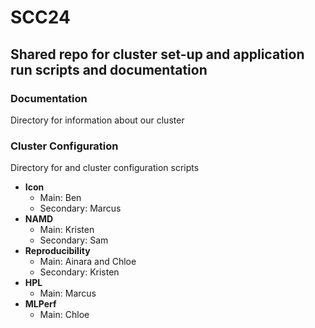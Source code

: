 # SCC24
## Shared repo for cluster set-up and application run scripts and documentation


### Documentation
Directory for information about our cluster


### Cluster Configuration
Directory for and cluster configuration scripts



- **Icon**
  - Main: Ben  
  - Secondary: Marcus
- **NAMD** 
  - Main: Kristen  
  - Secondary: Sam
- **Reproducibility**  
  - Main: Ainara and Chloe  
  - Secondary: Kristen
- **HPL**
  - Main: Marcus
- **MLPerf**
  - Main: Chloe
